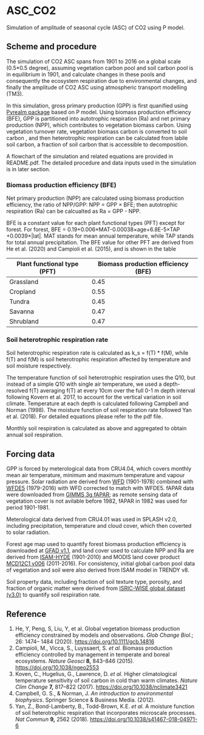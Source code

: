 # ASC_CO2
Simulation of amplitude of seasonal cycle (ASC) of CO2 using P model.

## Scheme and procedure

The simulation of CO2 ASC spans from 1901 to 2016 on a global scale (0.5*0.5 degree), assuming vegetation carbon pool and soil carbon pool is in equilibrium in 1901, and calculate changes in these pools and consequently the ecosystem respiration due to environmental changes, and finally the amplitude of CO2 ASC using atmospheric transport modelling (TM3).

In this simulation, gross primary production (GPP) is first quanified using [Pyrealm package](https://github.com/davidorme/pyrealm/tree/master)  based on P model. Using biomass production efficiency (BFE), GPP is partitioned into autotrophic respiration (Ra) and net primary production (NPP), which contributes to vegetation biomass carbon. Using vegetation turnover rate, vegetation biomass carbon is converted to soil carbon , and then heterotrophic respiration can be calculated from labile soil carbon, a fraction of soil carbon that is accessible to decomposition.

A flowchart of the simulation and related equations are provided in README.pdf. The detailed procedure and data inputs used in the simulation is in later section.


### Biomass production efficiency (BFE)

Net primary production (NPP) are calculated using biomass production efficiency, the ratio of NPP/GPP: NPP = GPP × BFE; then autotrophic respiration (Ra) can be calcualted as Ra = GPP - NPP. 

BFE is a constant value for each plant functional types (PFT) except for forest. For forest, BFE = 0.19+0.006×MAT-0.00038×age+6.8E-5×TAP +0.0039×|lat|. MAT stands for mean annual temperature, while TAP stands for total annual precipitation. The BFE value for other PFT are derived from He et al. (2020) and Campioli et al. (2015), and is shown in the table

| Plant functional type (PFT) | Biomass production efficiency (BFE) |
| --------------------------- | ----------------------------------- |
| Grassland                   | 0.45                                |
| Cropland                    | 0.55                                |
| Tundra                      | 0.45                                |
| Savanna                     | 0.47                                |
| Shrubland                   | 0.47                                |

### Soil heterotrophic respiration rate

Soil heterotrophic respiration rate is calculated as k_s = f(T) * f(M), while f(T) and f(M) is soil heterotrophic respiration affected by temperature and soil moisture respectively. 

The temperature function of soil heterotrophic respiration uses the Q10, but instead of a simple Q10 with single air temperature, we used a depth-resolved f(T) averaging f(T) at every 10cm over the full 0-1 m depth interval following Kovern et al. 2017, to account for the vertical variation in soil climate. Temperature at each depth is calculated following Campbell and Norman (1998). The moisture function of soil respiration rate followed Yan et al. (2018). For detailed equations please refer to the pdf file.

Monthly soil respiration is calculated as above and aggregated to obtain annual soil respiration.

## Forcing data

GPP is forced by meterological data from CRU4.04, which covers monthly mean air temperature, minimum and maximum temperature and vapour pressure. Solar radiation are derived from [WFD](https://catalogue.ceh.ac.uk/documents/31dd5dd3-85b7-45f3-96a3-6e6023b0ad61) (1901-1978) combined with [WFDE5](https://cds.climate.copernicus.eu/cdsapp#!/dataset/10.24381/cds.20d54e34?tab=overview) (1979-2016) with WFD corrected to match with WFDE5. fAPAR data were downloaded from [GIMMS 3g fAPAR](https://drive.google.com/drive/folders/0BwL88nwumpqYaFJmR2poS0d1ZDQ); as remote sensing data of vegetation cover is not avilable before 1982, fAPAR in 1982 was used for period 1901-1981.

Meterological data derived from CRU4.01 was used in SPLASH v2.0, including precipitation, temperature and cloud cover, which then coverted to solar radiation.

Forest age map used to quantify forest biomass production efficiency is downloaded at [GFAD v1.1](https://doi.pangaea.de/10.1594/PANGAEA.897392), and land cover used to calculate NPP and Ra are derived from [ISAM-HYDE](https://www.atmos.illinois.edu/~meiyapp2/datasets.htm) (1901-2010) and MODIS land cover product [MCD12C1 v006](https://lpdaac.usgs.gov/products/mcd12c1v006/) (2011-2016). For consistency, initial global carbon pool data of vegetation and soil were also derived from ISAM model in TRENDY v8.

Soil property data, including fraction of soil texture type, porosity, and fraction of organic matter were derived from [ISRIC-WISE global dataset (v3.0)](https://data.isric.org/geonetwork/srv/eng/catalog.search#/metadata/d9eca770-29a4-4d95-bf93-f32e1ab419c3) to quantify soil respiration rate.

## Reference
1. He, Y, Peng, S, Liu, Y, et al. Global vegetation biomass production efficiency constrained by models and observations. *Glob Change Biol*.; 26: 1474– 1484 (2020). https://doi.org/10.1111/gcb.14816
2. Campioli, M., Vicca, S., Luyssaert, S. *et al.* Biomass production efficiency controlled by management in temperate and boreal ecosystems. *Nature Geosci* **8,** 843–846 (2015). https://doi.org/10.1038/ngeo2553
3. Koven, C., Hugelius, G., Lawrence, D. *et al.* Higher climatological temperature sensitivity of soil carbon in cold than warm climates. *Nature Clim Change* **7,** 817–822 (2017). https://doi.org/10.1038/nclimate3421
4. Campbell, G. S., & Norman, J.  *An introduction to environmental biophysics*. Springer Science & Business Media. (2012). 
5. Yan, Z., Bond-Lamberty, B., Todd-Brown, K.E. *et al.* A moisture function of soil heterotrophic respiration that incorporates microscale processes. *Nat Commun* **9,** 2562 (2018). https://doi.org/10.1038/s41467-018-04971-6

